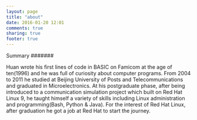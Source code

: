 ```yaml
---
layout: page
title: "about"
date: 2016-01-20 12:01
comments: true
sharing: true
footer: true
---
```


Summary
#######

Huan wrote his first lines of code in BASIC on Famicom at the age of ten(1996) and he was full of curiosity about computer programs. From 2004 to 2011 he studied at Beijing University of Posts and Telecommunications and graduated in Microelectronics. At his postgraduate phase, after being introduced to a communication simulation project which built on Red Hat Linux 9, he taught himself a variety of skills including Linux administration and programming(Bash, Python & Java). For the interest of Red Hat Linux, after graduation he got a job at Red Hat to start the journey.
